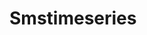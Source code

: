 <!-- This README file is going to be the one displayed on the Grafana.com website for your plugin -->

# Smstimeseries

